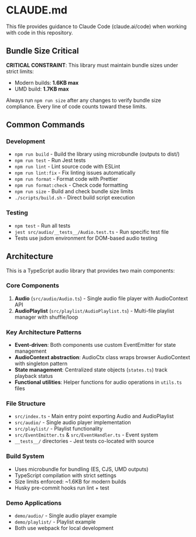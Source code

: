 # CLAUDE.md

This file provides guidance to Claude Code (claude.ai/code) when working with code in this repository.

## Bundle Size Critical

**CRITICAL CONSTRAINT**: This library must maintain bundle sizes under strict limits:
- Modern builds: **1.6KB max**
- UMD build: **1.7KB max**

Always run `npm run size` after any changes to verify bundle size compliance. Every line of code counts toward these limits.

## Common Commands

### Development
- `npm run build` - Build the library using microbundle (outputs to dist/)
- `npm run test` - Run Jest tests
- `npm run lint` - Lint source code with ESLint
- `npm run lint:fix` - Fix linting issues automatically
- `npm run format` - Format code with Prettier
- `npm run format:check` - Check code formatting
- `npm run size` - Build and check bundle size limits
- `./scripts/build.sh` - Direct build script execution

### Testing
- `npm test` - Run all tests
- `jest src/audio/__tests__/Audio.test.ts` - Run specific test file
- Tests use jsdom environment for DOM-based audio testing

## Architecture

This is a TypeScript audio library that provides two main components:

### Core Components
1. **Audio** (`src/audio/Audio.ts`) - Single audio file player with AudioContext API
2. **AudioPlaylist** (`src/playlist/AudioPlaylist.ts`) - Multi-file playlist manager with shuffle/loop

### Key Architecture Patterns
- **Event-driven**: Both components use custom EventEmitter for state management
- **AudioContext abstraction**: AudioCtx class wraps browser AudioContext with singleton pattern
- **State management**: Centralized state objects (`states.ts`) track playback status
- **Functional utilities**: Helper functions for audio operations in `utils.ts` files

### File Structure
- `src/index.ts` - Main entry point exporting Audio and AudioPlaylist
- `src/audio/` - Single audio player implementation
- `src/playlist/` - Playlist functionality 
- `src/EventEmitter.ts` & `src/EventHandler.ts` - Event system
- `__tests__/` directories - Jest tests co-located with source

### Build System
- Uses microbundle for bundling (ES, CJS, UMD outputs)
- TypeScript compilation with strict settings
- Size limits enforced: ~1.6KB for modern builds
- Husky pre-commit hooks run lint + test

### Demo Applications
- `demo/audio/` - Single audio player example
- `demo/playlist/` - Playlist example
- Both use webpack for local development
